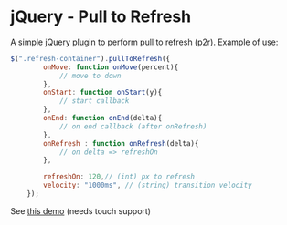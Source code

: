 jQuery - Pull to Refresh
==========

A simple jQuery plugin to perform pull to refresh (p2r). Example of use:

```js
$(".refresh-container").pullToRefresh({
		onMove: function onMove(percent){
			// move to down
		},
		onStart: function onStart(y){
			// start callback
		},
		onEnd: function onEnd(delta){
			// on end callback (after onRefresh)
		},
		onRefresh : function onRefresh(delta){
			// on delta => refreshOn
		},

		refreshOn: 120,// (int) px to refresh
		velocity: "1000ms", // (string) transition velocity
	});
```

See [this demo][1] (needs touch support)


  [1]: http://luis-kaufmann-silva.github.io/jquery-p2r/demo/index.html